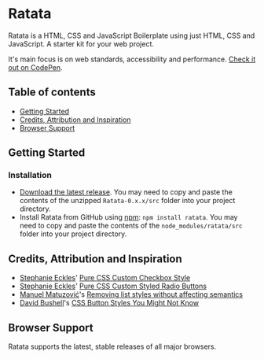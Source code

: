 # Ratata

Ratata is a HTML, CSS and JavaScript Boilerplate using just HTML, CSS and JavaScript. A starter kit for your web project.

It's main focus is on web standards, accessibility and performance. [Check it out on CodePen](https://codepen.io/deoostfrees/pen/XWGWbEy).

## Table of contents

- [Getting Started](#getting-started)
- [Credits, Attribution and Inspiration](#credits-attribution-and-inspiration)
- [Browser Support](#browser-support)

## Getting Started

### Installation

- [Download the latest release](https://github.com/deoostfrees/Ratata/releases). You may need to copy and paste the contents of the unzipped `Ratata-0.x.x/src` folder into your project directory.
- Install Ratata from GitHub using [npm](https://www.npmjs.com): `npm install ratata`. You may need to copy and paste the contents of the `node_modules/ratata/src` folder into your project directory.

## Credits, Attribution and Inspiration

- [Stephanie Eckles](https://thinkdobecreate.com)' [Pure CSS Custom Checkbox Style](https://moderncss.dev/pure-css-custom-checkbox-style/)
- [Stephanie Eckles](https://thinkdobecreate.com)' [Pure CSS Custom Styled Radio Buttons](https://moderncss.dev/pure-css-custom-styled-radio-buttons/)
- [Manuel Matuzović](https://matuzo.at)'s [Removing list styles without affecting semantics](https://matuzo.at/blog/2023/removing-list-styles-without-affecting-semantics)
- [David Bushell](https://dbushell.com)'s [CSS Button Styles You Might Not Know](https://dbushell.com/2024/03/10/css-button-styles-you-might-not-know/)

## Browser Support

Ratata supports the latest, stable releases of all major browsers.
